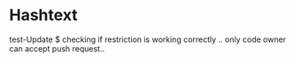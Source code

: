 # Hashtext


test-Update $ checking if restriction is working correctly .. only code owner can accept push request..
